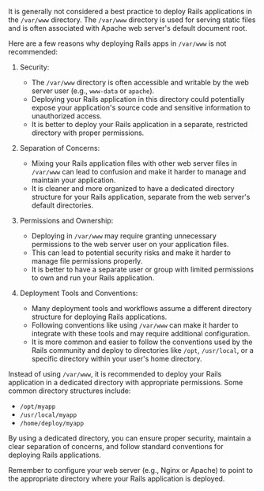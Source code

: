 It is generally not considered a best practice to deploy Rails applications in the `/var/www` directory. The `/var/www` directory is  used for serving static files and is often associated with Apache web server's default document root.

Here are a few reasons why deploying Rails apps in `/var/www` is not recommended:

1. Security:
   - The `/var/www` directory is often accessible and writable by the web server user (e.g., `www-data` or `apache`).
   - Deploying your Rails application in this directory could potentially expose your application's source code and sensitive information to unauthorized access.
   - It is better to deploy your Rails application in a separate, restricted directory with proper permissions.

2. Separation of Concerns:
   - Mixing your Rails application files with other web server files in `/var/www` can lead to confusion and make it harder to manage and maintain your application.
   - It is cleaner and more organized to have a dedicated directory structure for your Rails application, separate from the web server's default directories.

3. Permissions and Ownership:
   - Deploying in `/var/www` may require granting unnecessary permissions to the web server user on your application files.
   - This can lead to potential security risks and make it harder to manage file permissions properly.
   - It is better to have a separate user or group with limited permissions to own and run your Rails application.

4. Deployment Tools and Conventions:
   - Many deployment tools and workflows assume a different directory structure for deploying Rails applications.
   - Following conventions like using `/var/www` can make it harder to integrate with these tools and may require additional configuration.
   - It is more common and easier to follow the conventions used by the Rails community and deploy to directories like `/opt`, `/usr/local`, or a specific directory within your user's home directory.

Instead of using `/var/www`, it is recommended to deploy your Rails application in a dedicated directory with appropriate permissions. Some common directory structures include:

- `/opt/myapp`
- `/usr/local/myapp`
- `/home/deploy/myapp`

By using a dedicated directory, you can ensure proper security, maintain a clear separation of concerns, and follow standard conventions for deploying Rails applications.

Remember to configure your web server (e.g., Nginx or Apache) to point to the appropriate directory where your Rails application is deployed.
